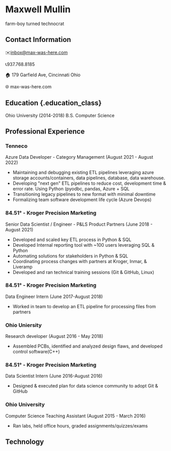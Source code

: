 # Maxwell Mullin
farm-boy turned technocrat


## Contact Information

✉️inbox@max-was-here.com

📞937.768.8185

🏠 179 Garfield Ave, Cincinnati Ohio

🌐 max-was-here.com


## Education {.education_class}

Ohio University (2014-2018)
B.S. Computer Science

## Professional Experience

### Tenneco
Azure Data Developer - Category Management (August 2021 - August 2022)

- Maintaining and debugging existing ETL pipelines leveraging azure storage accounts/containers, data pipelines, database, data warehouse. 
- Developing "next gen" ETL pipelines to reduce cost, development time & error rate. Using Python (pyodbc, pandas, Azure  + SQL
- Transitioning legacy pipelines to new format with minimal downtime
- Formalizing team software development life cycle (Azure Devops)

### 84.51° - Kroger Precision Marketing
Senior Data Scientist / Engineer - P&LS Product Partners (June 2018 - August 2021)

 - Developed and scaled key ETL process in Python & SQL
 - Developed Internal reporting tool with ~100 users leveraging SQL & Python
 - Automating solutions for stakeholders in Python & SQL
 - Coordinating process changes with partners at Kroger, Inmar, & Liveramp
 - Developed and ran technical training sessions (Git & GitHub, Linux)

### 84.51° - Kroger Precision Marketing
Data Engineer Intern (June 2017-August 2018)

 - Worked in team to develop an ETL pipeline for processing files from partners

### Ohio Uniersity
Research developer (August 2016 - May 2018)

 - Assembled PCBs,  identified and analyzed design flaws, and developed control software(C++)

### 84.51° - Kroger Precision Marketing
Data Scientist Intern (June 2016-August 2016)

 - Designed & executed plan for data science community to adopt Git & GitHub

### Ohio University
Computer Science Teaching Assistant (August 2015 - March 2016)

 - Ran labs, held office hours, graded assignments/quizzes/exams

## Technology
